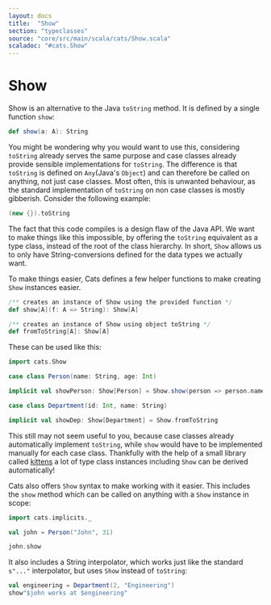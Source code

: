 ```yaml
---
layout: docs
title:  "Show"
section: "typeclasses"
source: "core/src/main/scala/cats/Show.scala"
scaladoc: "#cats.Show"
---
```

# Show

Show is an alternative to the Java `toString` method.
It is defined by a single function `show`:

```scala
def show(a: A): String
```

You might be wondering why you would want to use this, considering `toString` already serves the same purpose and case classes already provide sensible implementations for `toString`.
The difference is that `toString` is defined on `Any`(Java's `Object`) and can therefore be called on anything, not just case classes.
Most often, this is unwanted behaviour, as the standard implementation of `toString` on non case classes is mostly gibberish.
Consider the following example:

```scala mdoc
(new {}).toString
```

The fact that this code compiles is a design flaw of the Java API.
We want to make things like this impossible, by offering the `toString` equivalent as a type class, instead of the root of the class hierarchy.
In short, `Show` allows us to only have String-conversions defined for the data types we actually want.

To make things easier, Cats defines a few helper functions to make creating `Show` instances easier.

```scala
/** creates an instance of Show using the provided function */
def show[A](f: A => String): Show[A]

/** creates an instance of Show using object toString */
def fromToString[A]: Show[A]
```

These can be used like this:

```scala mdoc
import cats.Show

case class Person(name: String, age: Int)

implicit val showPerson: Show[Person] = Show.show(person => person.name)

case class Department(id: Int, name: String)

implicit val showDep: Show[Department] = Show.fromToString
```


This still may not seem useful to you, because case classes already automatically implement `toString`, while `show` would have to be implemented manually for each case class.
Thankfully with the help of a small library called [kittens](https://github.com/typelevel/kittens) a lot of type class instances including `Show` can be derived automatically!

Cats also offers `Show` syntax to make working with it easier.
This includes the `show` method which can be called on anything with a `Show` instance in scope:

```scala mdoc
import cats.implicits._

val john = Person("John", 31)

john.show
```

It also includes a String interpolator, which works just like the standard `s"..."` interpolator, but uses `Show` instead of `toString`:

```scala mdoc
val engineering = Department(2, "Engineering")
show"$john works at $engineering"
```
